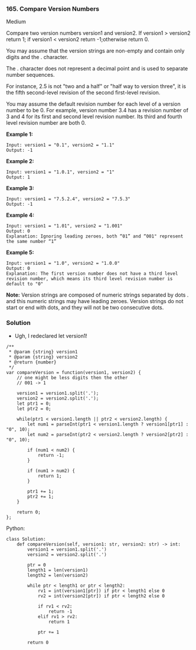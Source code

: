 ### 165. Compare Version Numbers
Medium

Compare two version numbers version1 and version2.
If version1 > version2 return 1; if version1 < version2 return -1;otherwise return 0.

You may assume that the version strings are non-empty and contain only digits and the . character.

The . character does not represent a decimal point and is used to separate number sequences.

For instance, 2.5 is not "two and a half" or "half way to version three", it is the fifth second-level revision of the second first-level revision.

You may assume the default revision number for each level of a version number to be 0. For example, version number 3.4 has a revision number of 3 and 4 for its first and second level revision number. Its third and fourth level revision number are both 0.

**Example 1:**
```
Input: version1 = "0.1", version2 = "1.1"
Output: -1
```

**Example 2:**
```
Input: version1 = "1.0.1", version2 = "1"
Output: 1
```

**Example 3:**
```
Input: version1 = "7.5.2.4", version2 = "7.5.3"
Output: -1
```

**Example 4:**
```
Input: version1 = "1.01", version2 = "1.001"
Output: 0
Explanation: Ignoring leading zeroes, both “01” and “001" represent the same number “1”
```

**Example 5:**
```
Input: version1 = "1.0", version2 = "1.0.0"
Output: 0
Explanation: The first version number does not have a third level revision number, which means its third level revision number is default to "0"
``` 

**Note:**
Version strings are composed of numeric strings separated by dots . and this numeric strings may have leading zeroes.
Version strings do not start or end with dots, and they will not be two consecutive dots.

### Solution
- Ugh, I redeclared let version1!
```
/**
 * @param {string} version1
 * @param {string} version2
 * @return {number}
 */
var compareVersion = function(version1, version2) {
    // one might be less digits then the other
    // 001 -> 1
    
    version1 = version1.split('.');
    version2 = version2.split('.');
    let ptr1 = 0;
    let ptr2 = 0;
    
    while(ptr1 < version1.length || ptr2 < version2.length) {
        let num1 = parseInt(ptr1 < version1.length ? version1[ptr1] : "0", 10);
        let num2 = parseInt(ptr2 < version2.length ? version2[ptr2] : "0", 10);
        
        if (num1 < num2) {
            return -1;
        }
        
        if (num1 > num2) {
            return 1;
        }
        
        ptr1 += 1;
        ptr2 += 1;
    }
    
    return 0;
};
```
Python:
```
class Solution:
    def compareVersion(self, version1: str, version2: str) -> int:
        version1 = version1.split('.')
        version2 = version2.split('.')
        
        ptr = 0
        length1 = len(version1)
        length2 = len(version2)
        
        while ptr < length1 or ptr < length2:
            rv1 = int(version1[ptr]) if ptr < length1 else 0
            rv2 = int(version2[ptr]) if ptr < length2 else 0
            
            if rv1 < rv2:
                return -1
            elif rv1 > rv2:
                return 1
            
            ptr += 1
        
        return 0
```
